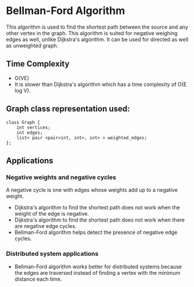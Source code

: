 # Bellman-Ford Algorithm

This algorithm is used to find the shortest path between the source and any other vertex in the graph. This algorithm is suited for negative weighing edges as well, unlike Dijkstra's algorithm. It can be used for directed as well as unweighted graph. 

## Time Complexity 

* O(VE)
* It is slower than Dijkstra's algorithm which has a time complexity of O(E log V).

## Graph class representation used: 

```
class Graph {
    int vertices;
    int edges;
    list< pair <pair<int, int>, int> > weighted_edges;
};
```

## Applications 

### Negative weights and negative cycles

A negative cycle is one with edges whose weights add up to a negative weight.

* Dijkstra's algorithm to find the shortest path does not work when the weight of the edge is negative. 
* Dijkstra's algorithm to find the shortest path does not work when there are negative edge cycles. 
* Bellman-Ford algorithm helps detect the presence of negative edge cycles. 

### Distributed system applications 

* Bellman-Ford algorithm works better for distributed systems because the edges are traversed instead of finding a vertex with the minimum distance each time. 
